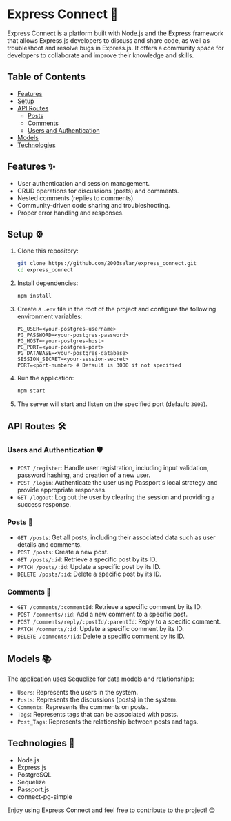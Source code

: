 # Express Connect 🌟

Express Connect is a platform built with Node.js and the Express framework that allows Express.js developers to discuss and share code, as well as troubleshoot and resolve bugs in Express.js. It offers a community space for developers to collaborate and improve their knowledge and skills.

## Table of Contents

- [Features](#features)
- [Setup](#setup)
- [API Routes](#api-routes)
  - [Posts](#posts)
  - [Comments](#comments)
  - [Users and Authentication](#users-and-authentication)
- [Models](#models)
- [Technologies](#technologies)

## Features ✨

- User authentication and session management.
- CRUD operations for discussions (posts) and comments.
- Nested comments (replies to comments).
- Community-driven code sharing and troubleshooting.
- Proper error handling and responses.

## Setup ⚙️

1. Clone this repository:

    ```bash
    git clone https://github.com/2003salar/express_connect.git
    cd express_connect
    ```

2. Install dependencies:

    ```bash
    npm install
    ```

3. Create a `.env` file in the root of the project and configure the following environment variables:

    ```plaintext
    PG_USER=<your-postgres-username>
    PG_PASSWORD=<your-postgres-password>
    PG_HOST=<your-postgres-host>
    PG_PORT=<your-postgres-port>
    PG_DATABASE=<your-postgres-database>
    SESSION_SECRET=<your-session-secret>
    PORT=<port-number> # Default is 3000 if not specified
    ```

4. Run the application:

    ```bash
    npm start
    ```

5. The server will start and listen on the specified port (default: `3000`).

## API Routes 🛠️

### Users and Authentication 🛡️

- `POST /register`: Handle user registration, including input validation, password hashing, and creation of a new user.
- `POST /login`: Authenticate the user using Passport's local strategy and provide appropriate responses.
- `GET /logout`: Log out the user by clearing the session and providing a success response.

### Posts 📝

- `GET /posts`: Get all posts, including their associated data such as user details and comments.
- `POST /posts`: Create a new post.
- `GET /posts/:id`: Retrieve a specific post by its ID.
- `PATCH /posts/:id`: Update a specific post by its ID.
- `DELETE /posts/:id`: Delete a specific post by its ID.

### Comments 💬

- `GET /comments/:commentId`: Retrieve a specific comment by its ID.
- `POST /comments/:id`: Add a new comment to a specific post.
- `POST /comments/reply/:postId/:parentId`: Reply to a specific comment.
- `PATCH /comments/:id`: Update a specific comment by its ID.
- `DELETE /comments/:id`: Delete a specific comment by its ID.

## Models 📚

The application uses Sequelize for data models and relationships:

- `Users`: Represents the users in the system.
- `Posts`: Represents the discussions (posts) in the system.
- `Comments`: Represents the comments on posts.
- `Tags`: Represents tags that can be associated with posts.
- `Post_Tags`: Represents the relationship between posts and tags.

## Technologies 🔧

- Node.js
- Express.js
- PostgreSQL
- Sequelize
- Passport.js
- connect-pg-simple

Enjoy using Express Connect and feel free to contribute to the project! 😊
